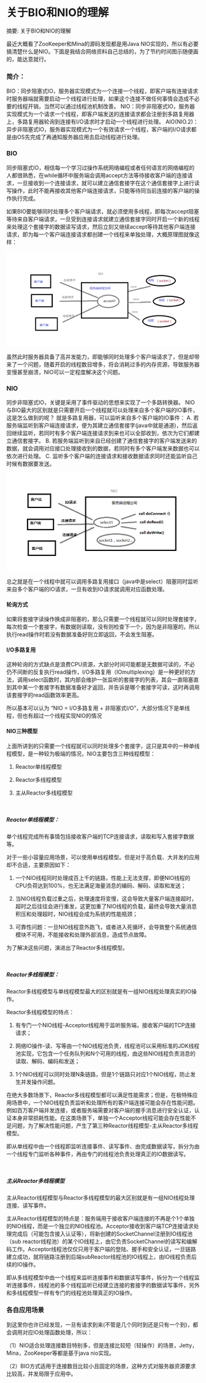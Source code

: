 # 关于BIO和NIO的理解
摘要: 关于BIO和NIO的理解

最近大概看了ZooKeeper和Mina的源码发现都是用Java NIO实现的，所以有必要搞清楚什么是NIO。下面是我结合网络资料自己总结的，为了节约时间图示随便画的，能达意就行。

### 简介：

BIO：同步阻塞式IO，服务器实现模式为一个连接一个线程，即客户端有连接请求时服务器端就需要启动一个线程进行处理，如果这个连接不做任何事情会造成不必要的线程开销，当然可以通过线程池机制改善。 
NIO：同步非阻塞式IO，服务器实现模式为一个请求一个线程，即客户端发送的连接请求都会注册到多路复用器上，多路复用器轮询到连接有I/O请求时才启动一个线程进行处理。 
AIO(NIO.2)：异步非阻塞式IO，服务器实现模式为一个有效请求一个线程，客户端的I/O请求都是由OS先完成了再通知服务器应用去启动线程进行处理。 

### BIO 

同步阻塞式IO，相信每一个学习过操作系统网络编程或者任何语言的网络编程的人都很熟悉，在while循环中服务端会调用accept方法等待接收客户端的连接请求，一旦接收到一个连接请求，就可以建立通信套接字在这个通信套接字上进行读写操作，此时不能再接收其他客户端连接请求，只能等待同当前连接的客户端的操作执行完成。 

如果BIO要能够同时处理多个客户端请求，就必须使用多线程，即每次accept阻塞等待来自客户端请求，一旦受到连接请求就建立通信套接字同时开启一个新的线程来处理这个套接字的数据读写请求，然后立刻又继续accept等待其他客户端连接请求，即为每一个客户端连接请求都创建一个线程来单独处理，大概原理图就像这样： 

![bio-nio](./../img/bio-nio-1.png)

虽然此时服务器具备了高并发能力，即能够同时处理多个客户端请求了，但是却带来了一个问题，随着开启的线程数目增多，将会消耗过多的内存资源，导致服务器变慢甚至崩溃，NIO可以一定程度解决这个问题。

### NIO 
同步非阻塞式IO，关键是采用了事件驱动的思想来实现了一个多路转换器。 
NIO与BIO最大的区别就是只需要开启一个线程就可以处理来自多个客户端的IO事件，这是怎么做到的呢？ 
就是多路复用器，可以监听来自多个客户端的IO事件： 
A. 若服务端监听到客户端连接请求，便为其建立通信套接字(java中就是通道)，然后返回继续监听，若同时有多个客户端连接请求到来也可以全部收到，依次为它们都建立通信套接字。 
B. 若服务端监听到来自已经创建了通信套接字的客户端发送来的数据，就会调用对应接口处理接收到的数据，若同时有多个客户端发来数据也可以依次进行处理。 
C. 监听多个客户端的连接请求和接收数据请求同时还能监听自己时候有数据要发送。 

![bio-nio](./../img/bio-nio-2.png)

总之就是在一个线程中就可以调用多路复用接口（java中是select）阻塞同时监听来自多个客户端的IO请求，一旦有收到IO请求就调用对应函数处理。 

#### 轮询方式
如果将套接字读操作换成非阻塞的，那么只需要一个线程就可以同时处理套接字，每次检查一个套接字，有数据则读取，没有则检查下一个，因为是非阻塞的，所以执行read操作时若没有数据准备好则立即返回，不会发生阻塞。
#### I/O多路复用
这种轮询的方式缺点是浪费CPU资源，大部分时间可能都是无数据可读的，不必仍不间断的反复执行read操作，I/O多路复用（IOmultiplexing）是一种更好的方法，调用select函数时，其内部会维护一张监听的套接字的列表，其会一直阻塞直到其中某一个套接字有数据准备好才返回，并告诉是哪个套接字可读，这时再调用该套接字的read函数效率更高。

所以基本可以认为 “NIO = I/O多路复用 + 非阻塞式I/O”，大部分情况下是单线程，但也有超过一个线程实现NIO的情况

#### NIO三种模型

上面所讲到的只需要一个线程就可以同时处理多个套接字，这只是其中的一种单线程模型，是一种较为极端的情况，NIO主要包含三种线程模型：

1. Reactor单线程模型

2. Reactor多线程模型

3. 主从Reactor多线程模型

 

##### Reactor单线程模型：

单个线程完成所有事情包括接收客户端的TCP连接请求，读取和写入套接字数据等。

对于一些小容量应用场景，可以使用单线程模型。但是对于高负载、大并发的应用却不合适，主要原因如下：

1. 一个NIO线程同时处理成百上千的链路，性能上无法支撑，即便NIO线程的CPU负荷达到100%，也无法满足海量消息的编码、解码、读取和发送；

2. 当NIO线程负载过重之后，处理速度将变慢，这会导致大量客户端连接超时，超时之后往往会进行重发，这更加重了NIO线程的负载，最终会导致大量消息积压和处理超时，NIO线程会成为系统的性能瓶颈；

3. 可靠性问题：一旦NIO线程意外跑飞，或者进入死循环，会导致整个系统通信模块不可用，不能接收和处理外部消息，造成节点故障。

为了解决这些问题，演进出了Reactor多线程模型。

 

##### Reactor多线程模型：

Reactor多线程模型与单线程模型最大的区别就是有一组NIO线程处理真实的IO操作。

Reactor多线程模型的特点：

1. 有专门一个NIO线程-Acceptor线程用于监听服务端，接收客户端的TCP连接请求；

2. 网络IO操作-读、写等由一个NIO线程池负责，线程池可以采用标准的JDK线程池实现，它包含一个任务队列和N个可用的线程，由这些NIO线程负责消息的读取、解码、编码和发送；

3. 1个NIO线程可以同时处理N条链路，但是1个链路只对应1个NIO线程，防止发生并发操作问题。

在绝大多数场景下，Reactor多线程模型都可以满足性能需求；但是，在极特殊应用场景中，一个NIO线程负责监听和处理所有的客户端连接可能会存在性能问题。例如百万客户端并发连接，或者服务端需要对客户端的握手消息进行安全认证，认证本身非常损耗性能。在这类场景下，单独一个Acceptor线程可能会存在性能不足问题，为了解决性能问题，产生了第三种Reactor线程模型-主从Reactor多线程模型。

即从单线程中由一个线程即监听连接事件、读写事件、由完成数据读写，拆分为由一个线程专门监听各种事件，再由专门的线程池负责处理真正的IO数据读写。

 

##### 主从Reactor多线程模型

主从Reactor线程模型与Reactor多线程模型的最大区别就是有一组NIO线程处理连接、读写事件。

主从Reactor线程模型的特点是：服务端用于接收客户端连接的不再是个1个单独的NIO线程，而是一个独立的NIO线程池。Acceptor接收到客户端TCP连接请求处理完成后（可能包含接入认证等），将新创建的SocketChannel注册到IO线程池（sub reactor线程池）的某个IO线程上，由它负责SocketChannel的读写和编解码工作。Acceptor线程池仅仅只用于客户端的登陆、握手和安全认证，一旦链路建立成功，就将链路注册到后端subReactor线程池的IO线程上，由IO线程负责后续的IO操作。

即从多线程模型中由一个线程来监听连接事件和数据读写事件，拆分为一个线程监听连接事件，线程池的多个线程监听已经建立连接的套接字的数据读写事件，另外和多线程模型一样有专门的线程池处理真正的IO操作。


### 各自应用场景 

到这里你也许已经发现，一旦有请求到来(不管是几个同时到还是只有一个到)，都会调用对应IO处理函数处理，所以：

（1）NIO适合处理连接数目特别多，但是连接比较短（轻操作）的场景，Jetty，Mina，ZooKeeper等都是基于java nio实现。

（2）BIO方式适用于连接数目比较小且固定的场景，这种方式对服务器资源要求比较高，并发局限于应用中。

